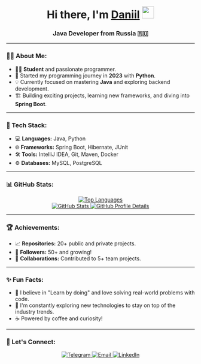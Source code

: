 <h1 align="center">Hi there, I'm <a href="https://github.com/DaniilTikhomirov" target="_blank">Daniil</a> 
<img src="https://github.com/blackcater/blackcater/raw/main/images/Hi.gif" height="32"/></h1>
<h3 align="center">Java Developer from Russia 🇷🇺</h3>

---

### 👨‍💻 About Me:
- 🧑‍🎓 **Student** and passionate programmer.
- 🌱 Started my programming journey in **2023** with **Python**.
- 💡 Currently focused on mastering **Java** and exploring backend development.
- 🏗️ Building exciting projects, learning new frameworks, and diving into **Spring Boot**.

---

### 🔧 Tech Stack:
- 💻 **Languages:** Java, Python  
- 🌐 **Frameworks:** Spring Boot, Hibernate, JUnit  
- 🛠️ **Tools:** IntelliJ IDEA, Git, Maven, Docker  
- ⚙️ **Databases:** MySQL, PostgreSQL  

---

### 📊 GitHub Stats:
<div align="center">
  <a href="https://github.com/DaniilTikhomirov">
    <img src="https://github-readme-stats.vercel.app/api/top-langs/?username=DaniilTikhomirov&layout=compact&theme=tokyonight&hide_border=true" alt="Top Languages">
  </a>
  <br/>
  <a href="https://github.com/DaniilTikhomirov">
    <img src="https://github-profile-summary-cards.vercel.app/api/cards/stats?username=DaniilTikhomirov&theme=solarized_dark" alt="GitHub Stats">
  </a>
  <a href="https://github.com/DaniilTikhomirov">
    <img src="https://github-profile-summary-cards.vercel.app/api/cards/profile-details?username=DaniilTikhomirov&theme=solarized_dark" alt="GitHub Profile Details">
  </a>
</div>

---

### 🏆 Achievements:
- 📈 **Repositories:** 20+ public and private projects.
- 🌟 **Followers:** 50+ and growing!
- 💼 **Collaborations:** Contributed to 5+ team projects.

---

### ✨ Fun Facts:
- 🎯 I believe in "Learn by doing" and love solving real-world problems with code.
- 📖 I'm constantly exploring new technologies to stay on top of the industry trends.
- ☕ Powered by coffee and curiosity!

---

### 🚀 Let's Connect:
<p align="center">
  <a href="https://t.me/YourTelegramUsername" target="_blank">
    <img src="https://img.shields.io/badge/Telegram-2CA5E0?style=for-the-badge&logo=telegram&logoColor=white" alt="Telegram">
  </a>
  <a href="mailto:your.email@example.com" target="_blank">
    <img src="https://img.shields.io/badge/Email-D14836?style=for-the-badge&logo=gmail&logoColor=white" alt="Email">
  </a>
  <a href="https://www.linkedin.com/in/yourlinkedinusername" target="_blank">
    <img src="https://img.shields.io/badge/LinkedIn-0077B5?style=for-the-badge&logo=linkedin&logoColor=white" alt="LinkedIn">
  </a>
</p>
